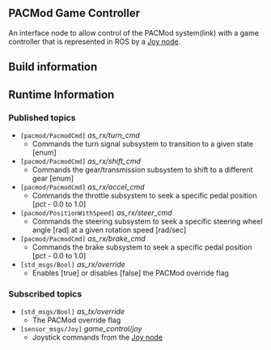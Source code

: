 ## PACMod Game Controller ##

An interface node to allow control of the PACMod system(link) with a game controller that is represented in ROS by a [Joy node](http://wiki.ros.org/joy).


## Build information ##




## Runtime Information ##




### Published topics ###

 - `[pacmod/PacmodCmd]` *as_rx/turn_cmd* 
 	- Commands the turn signal subsystem to transition to a given state [enum]
 - `[pacmod/PacmodCmd]` *as_rx/shift_cmd* 
 	- Commands the gear/transmission subsystem to shift to a different gear [enum]
 - `[pacmod/PacmodCmd]` *as_rx/accel_cmd* 
 	- Commands the throttle subsystem to seek a specific pedal position [pct - 0.0 to 1.0]
 - `[pacmod/PositionWithSpeed]` *as_rx/steer_cmd* 
 	- Commands the steering subsystem to seek a specific steering wheel angle [rad] at a given rotation speed [rad/sec]
 - `[pacmod/PacmodCmd]` *as_rx/brake_cmd* 
 	- Commands the brake subsystem to seek a specific pedal position [pct - 0.0 to 1.0]
 - `[std_msgs/Bool]` *as_rx/override* 
 	- Enables [true] or disables [false] the PACMod override flag


### Subscribed topics ###

 - `[std_msgs/Bool]` *as_tx/override* 
 	- The PACMod override flag
 - `[sensor_msgs/Joy]` *game_control/joy* 
 	- Joystick commands from the [Joy node](http://wiki.ros.org/joy)
